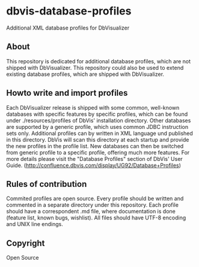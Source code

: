 # dbvis-database-profiles
Additional XML database profiles for DbVisualizer

## About
This repository is dedicated for additional database profiles, which are not shipped with DbVisualizer.
This repository could also be used to extend existing database profiles, which are shipped with DbVisualizer.

## Howto write and import profiles
Each DbVisualizer release is shipped with some common, well-known databases with specific features by specific profiles, which can be found under ./resources/profiles of DbVis' installation directory. Other databases are supported by a generic profile, which uses common JDBC instruction sets only. Additional profiles can by written in XML language und published in this directory. DbVis will scan this directory at each startup and provide the new profiles in the profile list. New databases can then be switched from generic profile to a specific profile, offering much more features. For more details please visit the "Database Profiles" section of DbVis' User Guide. (http://confluence.dbvis.com/display/UG92/Database+Profiles)

## Rules of contribution
Commited profiles are open source.
Every profile should be written and commented in a separate directory under this repository.
Each profile should have a correspondent .md file, where documentation is done (feature list, known bugs, wishlist).
All files should have UTF-8 encoding and UNIX line endings.

## Copyright
Open Source
